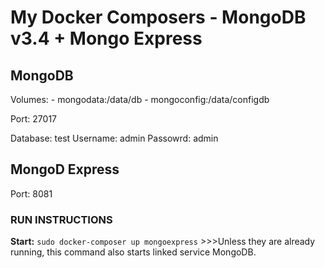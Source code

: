 # My Docker Composers - MongoDB v3.4 + Mongo Express

## MongoDB

Volumes: - mongodata:/data/db - mongoconfig:/data/configdb

Port: 27017

Database: test
Username: admin
Passowrd: admin

## MongoD Express ##

Port: 8081

### RUN INSTRUCTIONS ###

**Start:** `sudo docker-composer up mongoexpress` >>>Unless they are already running, this command also starts linked service MongoDB.
